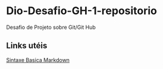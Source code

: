 # Dio-Desafio-GH-1-repositorio
Desafio de Projeto sobre Git/Git Hub

## Links utéis
[Sintaxe Basica Markdown](https://www.markdownguide.org/basic-syntax/)


